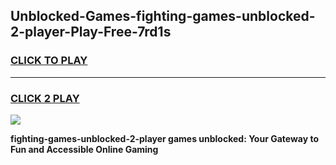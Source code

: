 
## Unblocked-Games-fighting-games-unblocked-2-player-Play-Free-7rd1s
<h3>
<a href="https://premium76.site?title=fighting-games-unblocked-2-player&ref=23A">CLICK TO PLAY</a></h3>
<hr>

<h3>
<a href="https://premium76.site?title=fighting-games-unblocked-2-player&ref=23A">CLICK 2 PLAY</a>
  
</h3>

<a href="https://premium76.site?title=fighting-games-unblocked-2-player&ref=23A"><img src="https://clearcache.store/games.png"></a>


**fighting-games-unblocked-2-player games unblocked: Your Gateway to Fun and Accessible Online Gaming**
